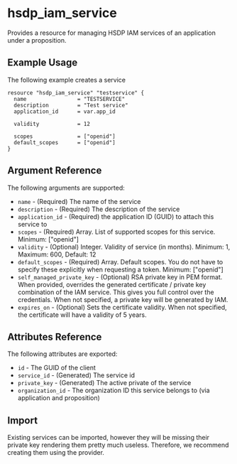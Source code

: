 # hsdp_iam_service
Provides a resource for managing HSDP IAM services of an application under a proposition.

## Example Usage

The following example creates a service

```hcl
resource "hsdp_iam_service" "testservice" {
  name                = "TESTSERVICE"
  description         = "Test service"
  application_id      = var.app_id

  validity            = 12

  scopes              = ["openid"]
  default_scopes      = ["openid"]
}
```

## Argument Reference

The following arguments are supported:

* `name` - (Required) The name of the service
* `description` - (Required) The description of the service
* `application_id` - (Required) the application ID (GUID) to attach this service to
* `scopes` - (Required) Array. List of supported scopes for this service. Minimum: ["openid"]
* `validity` - (Optional) Integer. Validity of service (in months). Minimum: 1, Maximum: 600, Default: 12
* `default_scopes` - (Required) Array. Default scopes. You do not have to specify these explicitly when requesting a token. Minimum: ["openid"]
* `self_managed_private_key` - (Optional)  RSA private key in PEM format. When provided, overrides the generated certificate / private key combination of the
  IAM service. This gives you full control over the credentials. When not specified, a private key will be generated by IAM.
* `expires_on` - (Optional) Sets the certificate validity. When not specified, the certificate will have a validity of 5 years.

## Attributes Reference

The following attributes are exported:

* `id` - The GUID of the client
* `service_id` - (Generated) The service id
* `private_key` - (Generated) The active private of the service
* `organization_id` - The organization ID this service belongs to (via application and proposition)

## Import

Existing services can be imported, however they will be missing their private key rendering them pretty much useless. Therefore, we recommend creating them using the provider.
